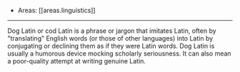 
- Areas: [[areas.linguistics]]

---

Dog Latin or cod Latin is a phrase or jargon that imitates Latin, often by "translating" English words (or those of other languages) into Latin by conjugating or declining them as if they were Latin words. Dog Latin is usually a humorous device mocking scholarly seriousness. It can also mean a poor-quality attempt at writing genuine Latin.
